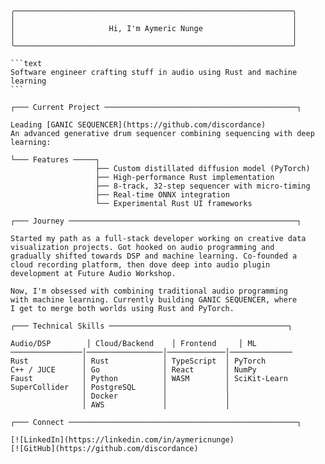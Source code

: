 <pre>
<code>
╭──────────────────────────────────────────────────────────────╮
│                                                              │
│                     Hi, I'm Aymeric Nunge                    │
│                                                              │
╰──────────────────────────────────────────────────────────────╯

```text
Software engineer crafting stuff in audio using Rust and machine learning
```

┌─── Current Project ───────────────────────────────────────────┐

Leading [GANIC SEQUENCER](https://github.com/discordance)
An advanced generative drum sequencer combining sequencing with deep learning:

└─── Features ─────┐
                   ├── Custom distillated diffusion model (PyTorch)
                   ├── High-performance Rust implementation
                   ├── 8-track, 32-step sequencer with micro-timing
                   ├── Real-time ONNX integration
                   └── Experimental Rust UI frameworks

┌─── Journey ───────────────────────────────────────────────────┐

Started my path as a full-stack developer working on creative data 
visualization projects. Got hooked on audio programming and 
gradually shifted towards DSP and machine learning. Co-founded a 
cloud recording platform, then dove deep into audio plugin 
development at Future Audio Workshop.

Now, I'm obsessed with combining traditional audio programming 
with machine learning. Currently building GANIC SEQUENCER, where 
I get to merge both worlds using Rust and PyTorch.

┌─── Technical Skills ────────────────────────────────────────┐

Audio/DSP        │ Cloud/Backend    │ Frontend     │ ML
────────────────│─────────────────│─────────────│──────────────
Rust            │ Rust            │ TypeScript  │ PyTorch
C++ / JUCE      │ Go              │ React       │ NumPy
Faust           │ Python          │ WASM        │ SciKit-Learn
SuperCollider   │ PostgreSQL      │             │
                │ Docker          │             │
                │ AWS             │             │

┌─── Connect ───────────────────────────────────────────────────┐

[![LinkedIn](https://linkedin.com/in/aymericnunge)
[![GitHub](https://github.com/discordance)
</code>
</pre>
